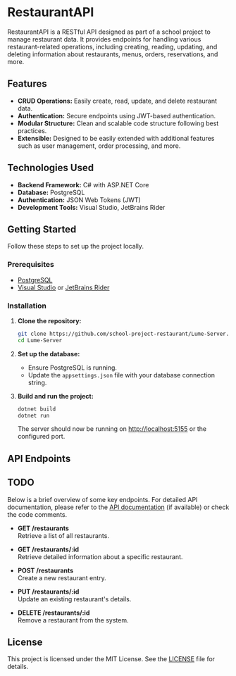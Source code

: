 # RestaurantAPI

RestaurantAPI is a RESTful API designed as part of a school project to manage restaurant data. It provides endpoints for handling various restaurant-related operations, including creating, reading, updating, and deleting information about restaurants, menus, orders, reservations, and more.

## Features

- **CRUD Operations:** Easily create, read, update, and delete restaurant data.
- **Authentication:** Secure endpoints using JWT-based authentication.
- **Modular Structure:** Clean and scalable code structure following best practices.
- **Extensible:** Designed to be easily extended with additional features such as user management, order processing, and more.

## Technologies Used

- **Backend Framework:** C# with ASP.NET Core
- **Database:** PostgreSQL
- **Authentication:** JSON Web Tokens (JWT)
- **Development Tools:** Visual Studio, JetBrains Rider

## Getting Started

Follow these steps to set up the project locally.

### Prerequisites

- [PostgreSQL](https://www.postgresql.org/)
- [Visual Studio](https://visualstudio.microsoft.com/) or [JetBrains Rider](https://www.jetbrains.com/rider/)

### Installation

1. **Clone the repository:**

   ```bash
   git clone https://github.com/school-project-restaurant/Lume-Server.git
   cd Lume-Server
   ```

2. **Set up the database:**
   - Ensure PostgreSQL is running.
   - Update the `appsettings.json` file with your database connection string.

3. **Build and run the project:**

   ```bash
   dotnet build
   dotnet run
   ```

   The server should now be running on [http://localhost:5155](http://localhost:5155) or the configured port.

## API Endpoints
## TODO
Below is a brief overview of some key endpoints. For detailed API documentation, please refer to the [API documentation](./API_DOCUMENTATION.md) (if available) or check the code comments.

- **GET /restaurants**  
  Retrieve a list of all restaurants.

- **GET /restaurants/:id**  
  Retrieve detailed information about a specific restaurant.

- **POST /restaurants**  
  Create a new restaurant entry.

- **PUT /restaurants/:id**  
  Update an existing restaurant's details.

- **DELETE /restaurants/:id**  
  Remove a restaurant from the system.

## License

This project is licensed under the MIT License. See the [LICENSE](LICENSE) file for details.


